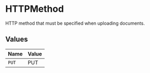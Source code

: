# HTTPMethod

HTTP method that must be specified when uploading documents.


## Values

| Name  | Value |
| ----- | ----- |
| `PUT` | PUT   |